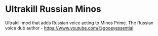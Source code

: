 # Ultrakill Russian Minos
Ultrakill mod that adds Russian voice acting to Minos Prime.
The Russian voice dub author -  https://www.youtube.com/@gooeyessential
